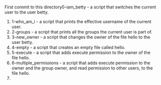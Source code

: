 First commit to this directory0-iam_betty - a script that switches the current user to the user betty.
1. 1-who_am_i - a script that prints the effective username of the current user.
2. 2-groups - a script that prints all the groups the current user is part of.
3. 3-new_owner - a script that changes the owner of the file hello to the user betty.
4. 4-empty - a script that creates an empty file called hello.
5. 5-execute - a script that adds execute permission to the owner of the file hello.
6. 6-multiple_permissions - a script that adds execute permission to the owner and the group owner, and read permission to other users, to the file hello.
7. 
